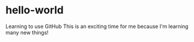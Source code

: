 # hello-world
Learning to use GitHub
This is an exciting time for me because I'm learning many new things!
